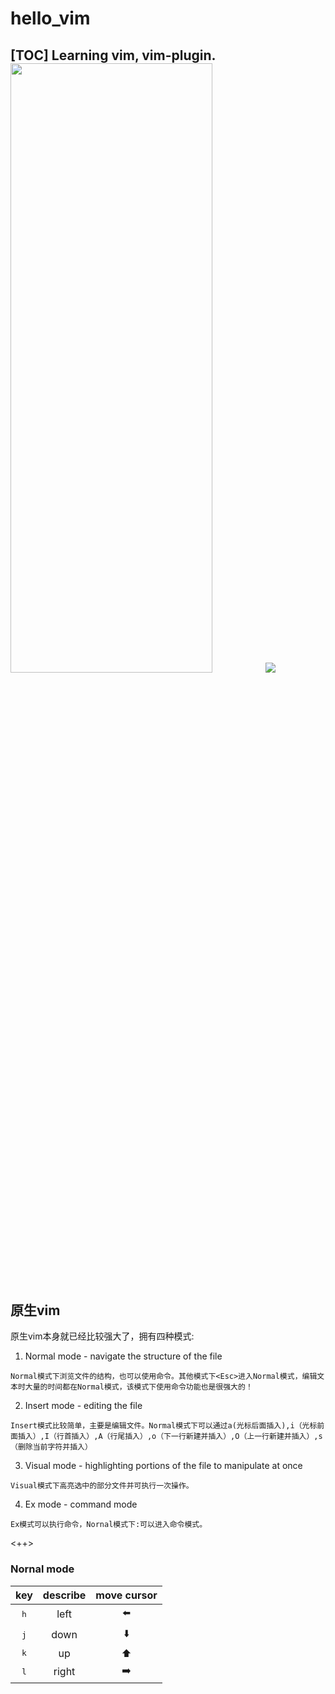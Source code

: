 # hello_vim
[TOC]
Learning vim, vim-plugin.
<img src='https://i.loli.net/2020/11/19/O4Emq8LFjoIaGHc.jpg' width='80%' height='50%'></img>
![](https://i.loli.net/2020/11/19/a5pkoCtMX9r14wR.gif)
---
## 原生vim
原生vim本身就已经比较强大了，拥有四种模式:
1. Normal mode -  navigate the structure of the file
```
Normal模式下浏览文件的结构，也可以使用命令。其他模式下<Esc>进入Normal模式，编辑文本时大量的时间都在Normal模式，该模式下使用命令功能也是很强大的！
```
2. Insert mode - editing the file
```
Insert模式比较简单，主要是编辑文件。Normal模式下可以通过a(光标后面插入),i（光标前面插入）,I（行首插入）,A（行尾插入）,o（下一行新建并插入）,O（上一行新建并插入）,s（删除当前字符并插入）
```
3. Visual mode - highlighting portions of the file to manipulate at once
```
Visual模式下高亮选中的部分文件并可执行一次操作。
```
4. Ex mode - command mode
```
Ex模式可以执行命令，Nornal模式下:可以进入命令模式。
```
<++>
### Nornal mode
|key|describe|move cursor|
|:-:|:-:|:-:|
|<kbd>h</kbd>|left|:arrow_left:|
|<kbd>j</kbd>|down|:arrow_down:|
|<kbd>k</kbd>|up|:arrow_up:|
|<kbd>l</kbd>|right|:arrow_right:|
